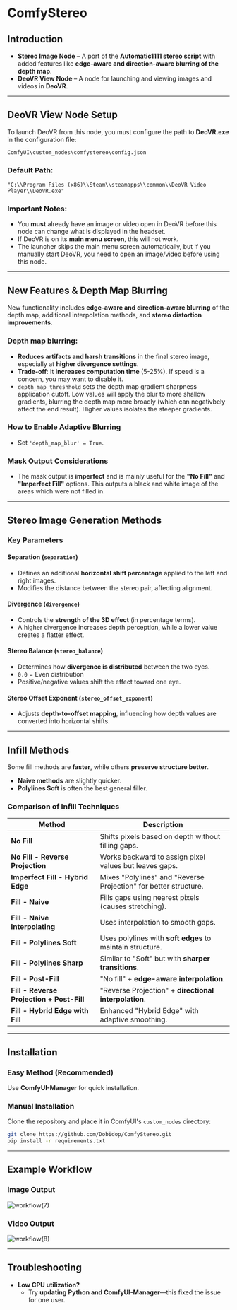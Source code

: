 # ComfyStereo

## Introduction

- **Stereo Image Node** – A port of the **Automatic1111 stereo script** with added features like **edge-aware and direction-aware blurring of the depth map**.
- **DeoVR View Node** – A node for launching and viewing images and videos in **DeoVR**.

---

## DeoVR View Node Setup

To launch DeoVR from this node, you must configure the path to **DeoVR.exe** in the configuration file:

```
ComfyUI\custom_nodes\comfystereo\config.json
```

### Default Path:
```
"C:\\Program Files (x86)\\Steam\\steamapps\\common\\DeoVR Video Player\\DeoVR.exe"
```

### Important Notes:
- You **must** already have an image or video open in DeoVR before this node can change what is displayed in the headset.
- If DeoVR is on its **main menu screen**, this will not work.
- The launcher skips the main menu screen automatically, but if you manually start DeoVR, you need to open an image/video before using this node.

---

## New Features & Depth Map Blurring

New functionality includes **edge-aware and direction-aware blurring** of the depth map, additional interpolation methods, and **stereo distortion improvements**.  

### **Depth map blurring:**
- **Reduces artifacts and harsh transitions** in the final stereo image, especially at **higher divergence settings**.
- **Trade-off**: It **increases computation time** (5-25%). If speed is a concern, you may want to disable it.
- `depth_map_threshhold` sets the depth map gradient sharpness application cutoff. Low values will apply the blur to more shallow gradients, blurring the depth map more broadly (which can negativbely affect the end result). Higher values isolates the steeper gradients.

### **How to Enable Adaptive Blurring**
- Set `'depth_map_blur' = True`.

### **Mask Output Considerations**
- The mask output is **imperfect** and is mainly useful for the **"No Fill"** and **"Imperfect Fill"** options. This outputs a black and white image of the areas which were not filled in.

---

## Stereo Image Generation Methods

### **Key Parameters**
#### **Separation (`separation`)**
- Defines an additional **horizontal shift percentage** applied to the left and right images.
- Modifies the distance between the stereo pair, affecting alignment.

#### **Divergence (`divergence`)**
- Controls the **strength of the 3D effect** (in percentage terms).
- A higher divergence increases depth perception, while a lower value creates a flatter effect.

#### **Stereo Balance (`stereo_balance`)**
- Determines how **divergence is distributed** between the two eyes.
- `0.0` = Even distribution  
- Positive/negative values shift the effect toward one eye.

#### **Stereo Offset Exponent (`stereo_offset_exponent`)**
- Adjusts **depth-to-offset mapping**, influencing how depth values are converted into horizontal shifts.

---

## Infill Methods

Some fill methods are **faster**, while others **preserve structure better**.  
- **Naive methods** are slightly quicker.  
- **Polylines Soft** is often the best general filler.

### **Comparison of Infill Techniques**

| Method                                      | Description |
|---------------------------------------------|-------------|
| **No Fill**                                  | Shifts pixels based on depth without filling gaps. |
| **No Fill - Reverse Projection**            | Works backward to assign pixel values but leaves gaps. |
| **Imperfect Fill - Hybrid Edge**            | Mixes "Polylines" and "Reverse Projection" for better structure. |
| **Fill - Naive**                             | Fills gaps using nearest pixels (causes stretching). |
| **Fill - Naive Interpolating**               | Uses interpolation to smooth gaps. |
| **Fill - Polylines Soft**                    | Uses polylines with **soft edges** to maintain structure. |
| **Fill - Polylines Sharp**                   | Similar to "Soft" but with **sharper transitions**. |
| **Fill - Post-Fill**                         | "No fill" + **edge-aware interpolation**. |
| **Fill - Reverse Projection + Post-Fill**    | "Reverse Projection" + **directional interpolation**. |
| **Fill - Hybrid Edge with Fill**             | Enhanced "Hybrid Edge" with adaptive smoothing. |

---

## Installation

### **Easy Method (Recommended)**
Use **ComfyUI-Manager** for quick installation.

### **Manual Installation**
Clone the repository and place it in ComfyUI's `custom_nodes` directory:
```sh
git clone https://github.com/Dobidop/ComfyStereo.git
pip install -r requirements.txt
```

---

## Example Workflow

### **Image Output**
![workflow(7)](https://github.com/user-attachments/assets/4fb1ff7d-7d3e-4c9f-b389-ec134d624f4e)


### **Video Output**
![workflow(8)](https://github.com/user-attachments/assets/0a61bc30-1821-40b8-b90d-12733f85bdea)


---

## Troubleshooting

- **Low CPU utilization?**  
  - Try **updating Python and ComfyUI-Manager**—this fixed the issue for one user.  

